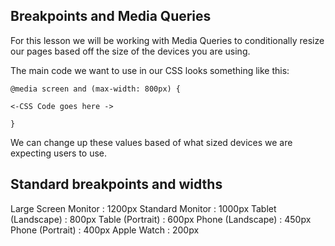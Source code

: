 
## Breakpoints and Media Queries



For this lesson we will be working with Media Queries to conditionally resize our pages based off the size of the devices you are using.


The main code we want to use in our CSS looks something like this:

```
@media screen and (max-width: 800px) {

<-CSS Code goes here ->

}
````

We can change up these values based of what sized devices we are expecting users to use.


## Standard breakpoints and widths

Large Screen Monitor :  1200px 
Standard Monitor : 1000px
Tablet (Landscape) : 800px
Table (Portrait) : 600px
Phone (Landscape) : 450px
Phone (Portrait) : 400px
Apple Watch : 200px